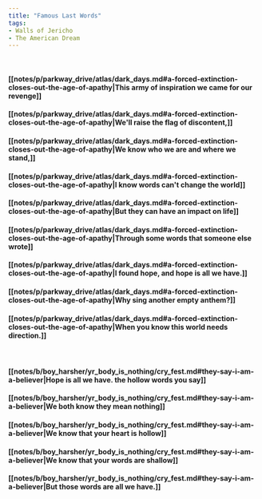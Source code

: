```yaml
---
title: "Famous Last Words"
tags:
- Walls of Jericho
- The American Dream
---
```

&nbsp;
#### [[notes/p/parkway_drive/atlas/dark_days.md#a-forced-extinction-closes-out-the-age-of-apathy|This army of inspiration we came for our revenge]]
#### [[notes/p/parkway_drive/atlas/dark_days.md#a-forced-extinction-closes-out-the-age-of-apathy|We'll raise the flag of discontent,]]
#### [[notes/p/parkway_drive/atlas/dark_days.md#a-forced-extinction-closes-out-the-age-of-apathy|We know who we are and where we stand,]]
#### [[notes/p/parkway_drive/atlas/dark_days.md#a-forced-extinction-closes-out-the-age-of-apathy|I know words can't change the world]]
#### [[notes/p/parkway_drive/atlas/dark_days.md#a-forced-extinction-closes-out-the-age-of-apathy|But they can have an impact on life]]
#### [[notes/p/parkway_drive/atlas/dark_days.md#a-forced-extinction-closes-out-the-age-of-apathy|Through some words that someone else wrote]]
#### [[notes/p/parkway_drive/atlas/dark_days.md#a-forced-extinction-closes-out-the-age-of-apathy|I found hope, and hope is all we have.]]
#### [[notes/p/parkway_drive/atlas/dark_days.md#a-forced-extinction-closes-out-the-age-of-apathy|Why sing another empty anthem?]]
#### [[notes/p/parkway_drive/atlas/dark_days.md#a-forced-extinction-closes-out-the-age-of-apathy|When you know this world needs direction.]]
&nbsp;
#### [[notes/b/boy_harsher/yr_body_is_nothing/cry_fest.md#they-say-i-am-a-believer|Hope is all we have. the hollow words you say]]
#### [[notes/b/boy_harsher/yr_body_is_nothing/cry_fest.md#they-say-i-am-a-believer|We both know they mean nothing]]
#### [[notes/b/boy_harsher/yr_body_is_nothing/cry_fest.md#they-say-i-am-a-believer|We know that your heart is hollow]]
#### [[notes/b/boy_harsher/yr_body_is_nothing/cry_fest.md#they-say-i-am-a-believer|We know that your words are shallow]]
#### [[notes/b/boy_harsher/yr_body_is_nothing/cry_fest.md#they-say-i-am-a-believer|But those words are all we have.]]
